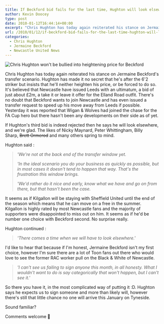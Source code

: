 ```yaml
---
title: If Beckford bid fails for the last time, Hughton will look elsewhere
author: Kevin Doocey
type: post
date: 2010-01-12T16:44:14+00:00
excerpt: "Chris Hughton has today again reiterated his stance on Jermaine Beckford's transfer.."
url: /2010/01/12/if-beckford-bid-fails-for-the-last-time-hughton-will-look-elsewhere/
categories:
  - Chris Hughton
  - Jermaine Beckford
  - Newcastle United News
---
```


![Chris Hughton won't be bullied into heightening price for Beckford](https://static.guim.co.uk/sys-images/Sport/Pix/pictures/2009/8/23/1251027575740/Chris-Hughton-Newcastle-U-001.jpg)

Chris Hughton has today again reiterated his stance on Jermaine Beckford's transfer scenario. Hughton has made it no secret that he's after the 6'2 striker but insists that he'll neither heighten his price, or be forced to do so. It's believed that Newcastle have issued Leeds with an ultimatum, a bid of just about £2m, a take it or leave it offer for the Elland Road outfit. There's no doubt that Beckford wants to join Newcastle and has even issued a transfer request to speed up his move away from Leeds if possible. Yesterday it was reported that Wigan & Wolves had joined the chase for the FA Cup hero but there hasn't been any developments on their side as of yet.

If Hughton's third bid is indeed rejected then he says he will look elsewhere, and we're glad. The likes of Nicky Maynard, Peter Whittingham, Billy Sharp, <span style="text-decoration: line-through;">Brett Ormerod</span> and many others spring to mind.

Hughton said :

> _'We're not at the back end of the transfer window yet._
>
> _'In the ideal scenario you do your business as quickly as possible, but in most cases it doesn't tend to happen that way. That's the frustration this window brings._
>
> _'We'd rather do it nice and early, know what we have and go on from there, but that hasn't been the case._

It seems as if Kilgallon will be staying with Sheffield United until the end of the season which means that he can move on a free in the summer. Kilgallon is highly rated by most Newcastle fans and the majority of supporters were disappointed to miss out on him. It seems as if he'd be number one choice with Beckford second. No surprise really.

Hughton continued :

> _'There comes a time when we will have to look elsewhere.'_

I'd like to hear that because if I'm honest, Jermaine Beckford isn't my first choice, however I'm sure there are a lot of Toon fans out there who would love to see the former RAC worker pull on the Black & White of Newcastle.

> _'I can't see us failing to sign anyone this month, in all honesty. What I wouldn't want to do is say categorically that won't happen, but I can't see it.'_

So there you have it, in the most complicated way of putting it :D. Hughton says he expects us to sign someone and more than likely will, however there's still that little chance no one will arrive this January on Tyneside.

Sound familiar?

Comments welcome 🙂
